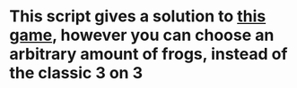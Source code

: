 
# This script gives a solution to [this game](http://akidsheart.com/math/mathgames/leapfrog.htm), however you can choose an arbitrary amount of frogs, instead of the classic 3 on 3 #
 
